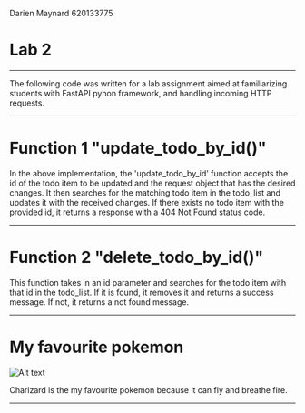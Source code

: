 Darien Maynard 620133775

# Lab 2

----------------------------------------------------------------------------------------------

The following code was written for a lab assignment aimed at familiarizing 
students with FastAPI pyhon framework, and handling incoming HTTP requests.

----------------------------------------------------------------------------------------------

# Function 1 "update_todo_by_id()"

In the above implementation, the 'update_todo_by_id' function accepts the id of the todo item to be updated and the request object that has the desired changes. It then searches for the matching todo item in the todo_list and updates it with the received changes. If there exists no todo item with the provided id, it returns a response with a 404 Not Found status code.

----------------------------------------------------------------------------------------------

# Function 2 "delete_todo_by_id()"

This function takes in an id parameter and searches for the todo item with that id in the todo_list. If it is found, it removes it and returns a success message. If not, it returns a not found message.

----------------------------------------------------------------------------------------------

# My favourite pokemon

<img src="https://www.clipartmax.com/max/m2i8m2b1N4N4m2m2/" alt="Alt text" title="Charizard">

Charizard is the my favourite pokemon because it can fly and breathe fire.


----------------------------------------------------------------------------------------------
